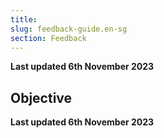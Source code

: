 ```yaml
---
title: 
slug: feedback-guide.en-sg
section: Feedback
---
```


**Last updated 6th November 2023**



## Objective  

**Last updated 6th November 2023**


